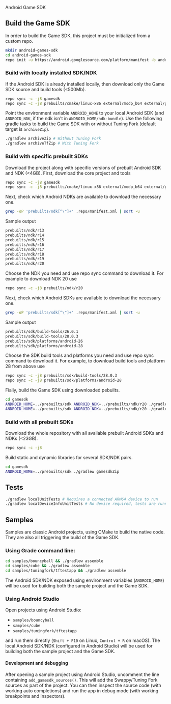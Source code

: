 Android Game SDK

## Build the Game SDK

In order to build the Game SDK, this project must be initialized from a custom repo.

```bash
mkdir android-games-sdk
cd android-games-sdk
repo init -u https://android.googlesource.com/platform/manifest -b android-games-sdk
```
### Build with locally installed SDK/NDK

If the Android SDK is already installed locally, then download only the Game SDK source and build tools (<500Mb).

```bash
repo sync -c -j8 gamesdk
repo sync -c -j8 prebuilts/cmake/linux-x86 external/modp_b64 external/googletest external/nanopb-c external/protobuf
```

Point the environment variable `ANDROID_HOME` to your local Android SDK (and `ANDROID_NDK`, if the ndk isn't in `ANDROID_HOME/ndk-bundle`).
Use the following gradle tasks to build the Game SDK with or without Tuning Fork (default target is `archiveZip`).

```bash
./gradlew archiveZip # Without Tuning Fork
./gradlew archiveTfZip # With Tuning Fork
```

### Build with specific prebuilt SDKs

Download the project along with specific versions of prebuilt Android SDK and NDK (<4GB).
First, download the core project and tools

```bash
repo sync -c -j8 gamesdk
repo sync -c -j8 prebuilts/cmake/linux-x86 external/modp_b64 external/googletest external/nanopb-c external/protobuf
```

Next, check which Android NDKs are available to download the necessary one.

```bash
grep -oP 'prebuilts/ndk[^\"]+' .repo/manifest.xml | sort -u
```

Sample output

```bash
prebuilts/ndk/r13
prebuilts/ndk/r14
prebuilts/ndk/r15
prebuilts/ndk/r16
prebuilts/ndk/r17
prebuilts/ndk/r18
prebuilts/ndk/r19
prebuilts/ndk/r20
```

Choose the NDK you need and use repo sync command to download it.
For example to download NDK 20 use

```bash
repo sync -c -j8 prebuilts/ndk/r20
```

Next, check which Android SDKs are available to download the necessary one.

```bash
grep -oP 'prebuilts/sdk[^\"]+' .repo/manifest.xml | sort -u
```

Sample output

```bash
prebuilts/sdk/build-tools/26.0.1
prebuilts/sdk/build-tools/28.0.3
prebuilts/sdk/platforms/android-26
prebuilts/sdk/platforms/android-28
```

Choose the SDK build tools and platforms you need and use repo sync command to download it.
For example, to download build tools and platform 28 from above use

```bash
repo sync -c -j8 prebuilts/sdk/build-tools/28.0.3
repo sync -c -j8 prebuilts/sdk/platforms/android-28
```

Fially, build the Game SDK using downloaded pebuilts.

```bash
cd gamesdk
ANDROID_HOME=../prebuilts/sdk ANDROID_NDK=../prebuilts/ndk/r20 ./gradlew archiveZip # Without Tuning Fork
ANDROID_HOME=../prebuilts/sdk ANDROID_NDK=../prebuilts/ndk/r20 ./gradlew archiveTfZip # With Tuning Fork
```

### Build with all prebuilt SDKs

Download the whole repository with all available prebuilt Android SDKs and NDKs (<23GB).

```bash
repo sync -c -j8
```

Build static and dynamic libraries for several SDK/NDK pairs.

```bash
cd gamesdk
ANDROID_HOME=../prebuilts/sdk ./gradlew gamesdkZip
```

## Tests

```bash
./gradlew localUnitTests # Requires a connected ARM64 device to run
./gradlew localDeviceInfoUnitTests # No device required, tests are running on host
```

## Samples

Samples are classic Android projects, using CMake to build the native code. They are also all triggering the build of the Game SDK.

### Using Grade command line:

```bash
cd samples/bouncyball && ./gradlew assemble
cd samples/cube && ./gradlew assemble
cd samples/tuningfork/tftestapp && ./gradlew assemble
```

The Android SDK/NDK exposed using environment variables (`ANDROID_HOME`) will be used for building both the sample project and the Game SDK.

### Using Android Studio

Open projects using Android Studio:

* `samples/bouncyball`
* `samples/cube`
* `samples/tuningfork/tftestapp`

and run them directly (`Shift + F10` on Linux, `Control + R` on macOS). The local Android SDK/NDK (configured in Android Studio) will be used for building both the sample project and the Game SDK.

#### Development and debugging

After opening a sample project using Android Studio, uncomment the line containing `add_gamesdk_sources()`.
This will add the Swappy/Tuning Fork sources as part of the project. You can then inspect the source code (with working auto completions) and run the app in debug mode (with working breakpoints and inspectors).

